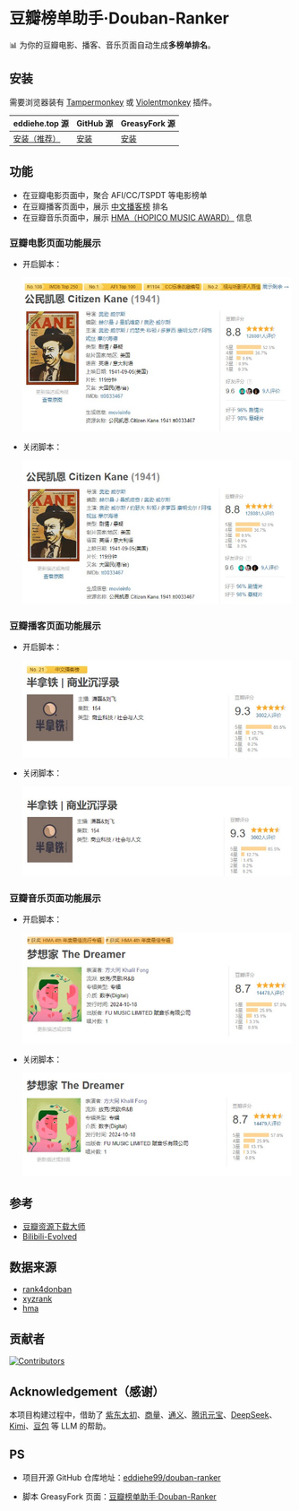 # 豆瓣榜单助手·Douban-Ranker

📊 为你的豆瓣电影、播客、音乐页面自动生成**多榜单排名**。

## 安装

需要浏览器装有 [Tampermonkey](https://tampermonkey.net/) 或 [Violentmonkey](https://violentmonkey.github.io/) 插件。

| eddiehe.top 源 | GitHub 源 | GreasyFork 源 |
| --- | --- | --- |
| [安装（推荐）](https://douban-ranker.eddiehe.top/douban-ranker.user.js) | [安装](https://raw.githubusercontent.com/eddiehe99/douban-ranker/refs/heads/main/douban-ranker.user.js) | [安装](https://update.greasyfork.org/scripts/536994/%E8%B1%86%E7%93%A3%E6%A6%9C%E5%8D%95%E5%8A%A9%E6%89%8B%C2%B7Douban-Ranker.user.js) |

## 功能

- 在豆瓣电影页面中，聚合 AFI/CC/TSPDT 等电影榜单
- 在豆瓣播客页面中，展示 [中文播客榜](https://xyzrank.com/#/) 排名
- 在豆瓣音乐页面中，展示 [HMA（HOPICO MUSIC AWARD）](https://space.bilibili.com/261485584/lists/3748867?type=series) 信息

### 豆瓣电影页面功能展示

- 开启脚本：

    ![douban-movie-with-script-on](images/douban-movie-with-script-on.jpg)

- 关闭脚本：

    ![douban-movie-with-script-off](images/douban-movie-with-script-off.jpg)

### 豆瓣播客页面功能展示

- 开启脚本：

    ![douban-podcast-with-script-on](images/douban-podcast-with-script-on.jpg)

- 关闭脚本：

    ![douban-podcast-with-script-off](images/douban-podcast-with-script-off.jpg)

### 豆瓣音乐页面功能展示

- 开启脚本：

    ![douban-music-with-script-on](images/douban-music-with-script-on.jpg)

- 关闭脚本：

    ![douban-music-with-script-off](images/douban-music-with-script-off.jpg)

## 参考

- [豆瓣资源下载大师](https://greasyfork.org/scripts/329484)
- [Bilibili-Evolved](https://github.com/the1812/Bilibili-Evolved)

## 数据来源

- [rank4donban](https://github.com/eddiehe99/rank4douban)
- [xyzrank](https://github.com/eddiehe99/xyzrank)
- [hma](https://github.com/eddiehe99/hma)

## 贡献者

[![Contributors](https://contrib.rocks/image?repo=eddiehe99/douban-ranker)](https://github.com/eddiehe99/douban-ranker/graphs/contributors)

## Acknowledgement（感谢）

本项目构建过程中，借助了 [紫东太初](https://taichu-web.ia.ac.cn/#/chat)、[商量](https://chat.sensetime.com/)、[通义](https://www.tongyi.com/)、[腾讯元宝](https://yuanbao.tencent.com/)、[DeepSeek](https://chat.deepseek.com/)、[Kimi](https://kimi.moonshot.cn)、[豆包](www.doubao.com) 等 LLM 的帮助。

## PS

- 项目开源 GitHub 仓库地址：[eddiehe99/douban-ranker](https://github.com/eddiehe99/douban-ranker)

- 脚本 GreasyFork 页面：[豆瓣榜单助手·Douban-Ranker](https://greasyfork.org/en/scripts/536994-%E8%B1%86%E7%93%A3%E6%A6%9C%E5%8D%95%E5%8A%A9%E6%89%8B-douban-ranker)
